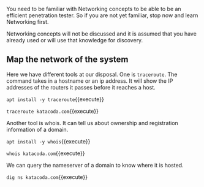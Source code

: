 You need to be familiar with Networking concepts to be able to be an efficient penetration tester. So if you are not yet familiar, stop now and learn Networking first.

Networking concepts will not be discussed and it is assumed that you have already used or will use that knowledge for discovery.

## Map the network of the system

Here we have different tools at our disposal. One is `traceroute`. The command takes in a hostname or an ip address. It will show the IP addresses of the routers it passes before it reaches a host.

`apt install -y traceroute`{{execute}}

`traceroute katacoda.com`{{execute}}

Another tool is whois. It can tell us about ownership and registration information of a domain.

`apt install -y whois`{{execute}}

`whois katacoda.com`{{execute}}

We can query the nameserver of a domain to know where it is hosted.

`dig ns katacoda.com`{{execute}}
